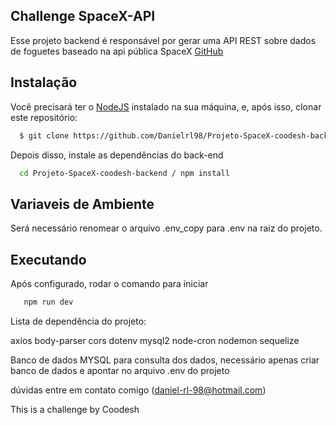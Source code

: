 ﻿## Challenge SpaceX-API 

Esse projeto backend é responsável por gerar uma API REST sobre dados de foguetes baseado na api pública SpaceX [GitHub](https://github.com/r-spacex/SpaceX-API)

## Instalação

Você precisará ter o [NodeJS](https://nodejs.org) instalado na sua máquina, e, após isso, clonar este repositório:
```sh
  $ git clone https://github.com/Danielrl98/Projeto-SpaceX-coodesh-backend.git
```

Depois disso, instale as dependências do back-end

```sh
  cd Projeto-SpaceX-coodesh-backend / npm install 
```

## Variaveis de Ambiente

Será necessário renomear o arquivo .env_copy para .env na raiz do projeto.

## Executando

Após configurado, rodar o comando para iniciar

```sh
   npm run dev
```

Lista de dependência do projeto:

axios
body-parser
cors
dotenv
mysql2
node-cron
nodemon
sequelize

Banco de dados MYSQL para consulta dos dados, necessário apenas criar banco de dados e apontar no arquivo .env do projeto

dúvidas entre em contato comigo (daniel-rl-98@hotmail.com)

This is a challenge by Coodesh
